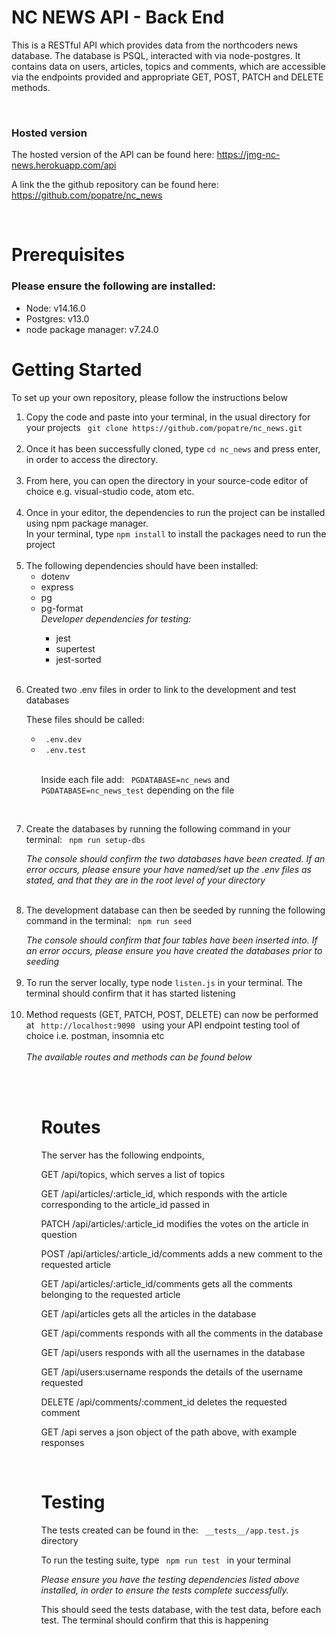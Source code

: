 # <h1> NC NEWS API - Back End </h1>

This is a RESTful API which provides data from the northcoders news database. The database is PSQL, interacted with via node-postgres.
It contains data on users, articles, topics and comments, which are accessible via the endpoints provided and appropriate GET, POST, PATCH and DELETE methods.

<br>

<h3> <strong>Hosted version</strong> </h3>

The hosted version of the API can be found here: <https://jmg-nc-news.herokuapp.com/api>
<br>

A link the the github repository can be found here: <https://github.com/popatre/nc_news>

<br>

# Prerequisites

<h3>Please ensure the following are installed: </h3>

<ul>
<li>Node: v14.16.0   </li>
<li>Postgres: v13.0  </li>
<li>node package manager: v7.24.0 </li>

</ul>

# Getting Started

<p> To set up your own repository, please follow the instructions below </p>

<ol> 
<li> 
Copy the code and paste into your terminal, in the usual directory for your projects
<code> git clone https://github.com/popatre/nc_news.git </code></li>
<br>
<li>
Once it has been successfully cloned, type <code>cd nc_news</code> and press enter,  in order to access the directory.

</li>
<br>
<li>
From here, you can open the directory in your source-code editor of choice e.g. visual-studio code, atom etc.

</li>
<br>
<li>
Once in your editor, the dependencies to run the project can be installed using npm package manager.<br> In your terminal, type <code>npm install</code> to install the packages need to run the project

</li>
<br>

<li>
The following dependencies should have been installed:
<ul>
<li> dotenv</li>
<li> express</li>
<li> pg</li>
<li> pg-format</li>
 <i>Developer dependencies for testing:  </i>
 <ul> 
 <li> jest</li>
 <li> supertest</li>
 <li> jest-sorted</li>
 </ul>
</ul>
</li>
<br>
<li> <p>Created two .env files in order to link to the development and test databases</p>
<p> These files should be called:</p>
<ul>
<li><code> .env.dev</code></li>
<li><code> .env.test</code></li>
<br>
<p> Inside each file add: <code> PGDATABASE=nc_news</code> and <code> PGDATABASE=nc_news_test</code> depending on the file</p>
</ul>

</li>

<br>
<li>
<p> Create the databases by running the following command in your terminal: <code> npm run setup-dbs</code></p>
<i> The console should confirm the two databases have been created. If an error occurs, please ensure your have named/set up the .env files as stated, and that they are in the root level of your directory</i>
</li>
<br>
<li>
<p>The development database can then be seeded by running the following command in the terminal: <code> npm run seed</code> </p>
<i> The console should confirm that four tables have been inserted into. If an error occurs, please ensure you have created the databases prior to seeding</i>
</li>
<br>

<li> To run the server locally, type node <code>listen.js</code> in your terminal. The terminal should confirm that it has started listening</li>
<br>
<li> Method requests (GET, PATCH, POST, DELETE) can now be performed at <code> http://localhost:9090 </code> using your API endpoint testing tool of choice i.e. postman, insomnia etc </li><br>
<i> The available routes and methods can be found below </i>

<ol>

<br>
<br>

# Routes

The server has the following endpoints,

GET /api/topics, which serves a list of topics

GET /api/articles/:article_id, which responds with the article corresponding to the article_id passed in

PATCH /api/articles/:article_id modifies the votes on the article in question

POST /api/articles/:article_id/comments adds a new comment to the requested article

GET /api/articles/:article_id/comments gets all the comments belonging to the requested article

GET /api/articles gets all the articles in the database

GET /api/comments responds with all the comments in the database

GET /api/users responds with all the usernames in the database

GET /api/users:username responds the details of the username requested

DELETE /api/comments/:comment_id deletes the requested comment

GET /api serves a json object of the path above, with example responses

<br>

# Testing

<p> The tests created can be found in the: <code> __tests__/app.test.js</code> directory</p>

<p> To run the testing suite, type  <code> npm run test </code> in your terminal</p>

<i> Please ensure you have the testing dependencies listed above installed, in order to ensure the tests complete successfully.</i>

<p> This should seed the tests database, with the test data, before each test. The terminal should confirm that this is happening</p>
